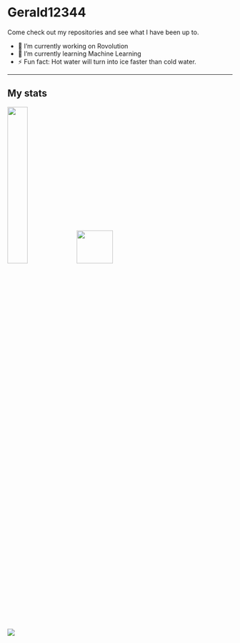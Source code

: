 # Gerald12344

Come check out my repositories and see what I have been up to.

<!--
**Gerald12344/Gerald12344** is a ✨ _special_ ✨ repository because its `README.md` (this file) appears on your GitHub profile.
- 👯 I’m looking to collaborate on ...
- - 😄 Pronouns: ...
- - 📫 How to reach me: ...
- - 💬 Ask me about ...
- - 🤔 I’m looking for help with ...
-->

- 🔭 I’m currently working on Rovolution
- 🌱 I’m currently learning Machine Learning
- ⚡ Fun fact: Hot water will turn into ice faster than cold water.
- - - 
## My stats
<div style="width:100%">
<div style="display:inline;margin:auto">
  <img style="height:30%;width:30%" src="https://github-readme-stats.vercel.app/api?username=Gerald12344&private=true&show_icons=true&theme=dark"></img>
  <a href="https://github.com/Gerald12344/"></a>
</div>
<div style="display:inline;margin:auto">
  <img style="max-height:185px;width:40%;" src="https://github-readme-stats.vercel.app/api/top-langs/?username=Gerald12344&hide=python&langs_count=12a&layout=compact&theme=dark"></img>
 </div>
<div style="display:inline;margin:auto">
  <img style="max-height:195px;min-width:85%" src="https://github-readme-stats.vercel.app/api/wakatime?username=Gerald12344&theme=dark"></img>
 </div>
</div>
